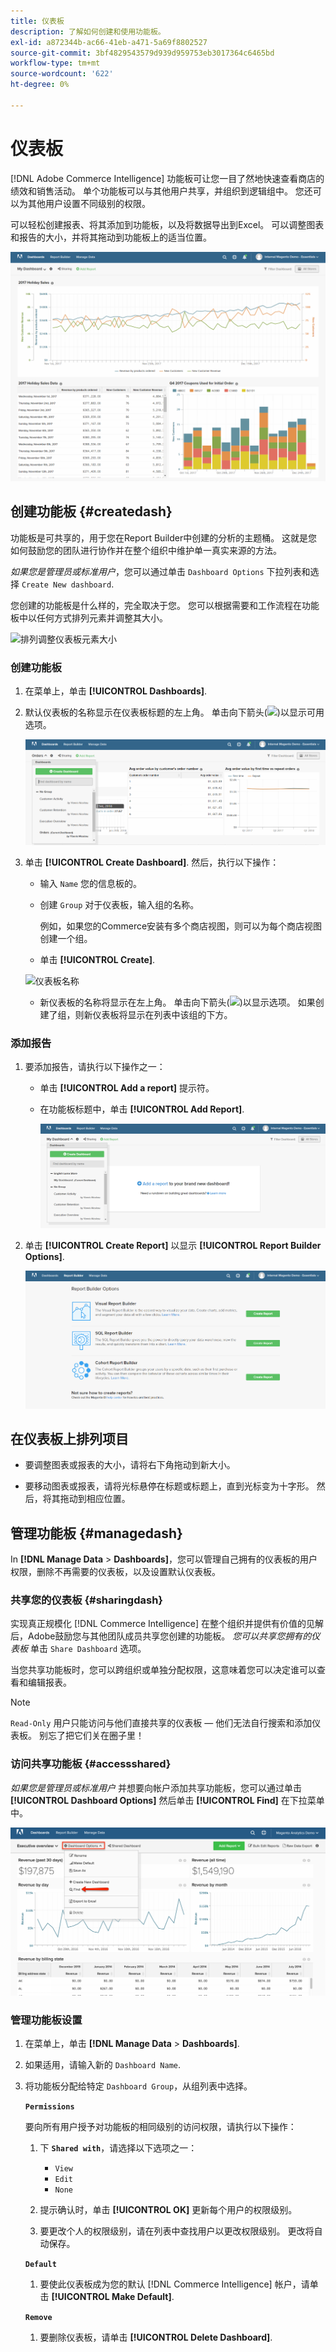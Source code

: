 ```yaml
---
title: 仪表板
description: 了解如何创建和使用功能板。
exl-id: a872344b-ac66-41eb-a471-5a69f8802527
source-git-commit: 3bf4829543579d939d959753eb3017364c6465bd
workflow-type: tm+mt
source-wordcount: '622'
ht-degree: 0%

---
```


# 仪表板

[!DNL Adobe Commerce Intelligence] 功能板可让您一目了然地快速查看商店的绩效和销售活动。 单个功能板可以与其他用户共享，并组织到逻辑组中。 您还可以为其他用户设置不同级别的权限。

可以轻松创建报表、将其添加到功能板，以及将数据导出到Excel。 可以调整图表和报告的大小，并将其拖动到功能板上的适当位置。

![仪表板](../../assets/magento-bi-report-builder-revenue-by-products-formula-report-holiday-sales-dashboard.png)

## 创建功能板 {#createdash}

功能板是可共享的，用于您在Report Builder中创建的分析的主题桶。 这就是您如何鼓励您的团队进行协作并在整个组织中维护单一真实来源的方法。

*如果您是管理员或标准用户*，您可以通过单击 `Dashboard Options` 下拉列表和选择 `Create New dashboard`.

您创建的功能板是什么样的，完全取决于您。 您可以根据需要和工作流程在功能板中以任何方式排列元素并调整其大小。

![排列调整仪表板元素大小](../../assets/arrange_resize_dashboard_element.gif)

### 创建功能板

1. 在菜单上，单击 **[!UICONTROL Dashboards]**.

1. 默认仪表板的名称显示在仪表板标题的左上角。 单击向下箭头(![](../../assets/magento-bi-btn-down.png))以显示可用选项。

   ![创建功能板](../../assets/magento-bi-dashboard-create.png)

1. 单击 **[!UICONTROL Create Dashboard]**. 然后，执行以下操作：

   * 输入 `Name` 您的信息板的。

   * 创建 `Group` 对于仪表板，输入组的名称。

      例如，如果您的Commerce安装有多个商店视图，则可以为每个商店视图创建一个组。

   * 单击 **[!UICONTROL Create]**.

   ![仪表板名称](../../assets/magento-bi-dashboard-create-name.png)

   * 新仪表板的名称将显示在左上角。 单击向下箭头(![](../../assets/magento-bi-btn-down.png))以显示选项。 如果创建了组，则新仪表板将显示在列表中该组的下方。


### 添加报告

1. 要添加报告，请执行以下操作之一：

   * 单击 **[!UICONTROL Add a report]** 提示符。

   * 在功能板标题中，单击 **[!UICONTROL Add Report]**.

      ![添加报告](../../assets/magento-bi-dashboard-create-add-report.png)

1. 单击 **[!UICONTROL Create Report]** 以显示 **[!UICONTROL Report Builder Options]**.

   ![Report Builder选项](../../assets/magento-bi-report-builder.png)

## 在仪表板上排列项目

* 要调整图表或报表的大小，请将右下角拖动到新大小。

* 要移动图表或报表，请将光标悬停在标题或标题上，直到光标变为十字形。 然后，将其拖动到相应位置。

## 管理功能板 {#managedash}

In **[!DNL Manage Data** > **Dashboards]**，您可以管理自己拥有的仪表板的用户权限，删除不再需要的仪表板，以及设置默认仪表板。

### 共享您的仪表板 {#sharingdash}

实现真正规模化 [!DNL Commerce Intelligence] 在整个组织并提供有价值的见解后，Adobe鼓励您与其他团队成员共享您创建的功能板。 *您可以共享您拥有的仪表板* 单击 `Share Dashboard` 选项。

当您共享功能板时，您可以跨组织或单独分配权限，这意味着您可以决定谁可以查看和编辑报表。

>[!NOTE]
>
>`Read-Only` 用户只能访问与他们直接共享的仪表板 — 他们无法自行搜索和添加仪表板。 别忘了把它们关在圈子里！

### 访问共享功能板 {#accessshared}

*如果您是管理员或标准用户* 并想要向帐户添加共享功能板，您可以通过单击 **[!UICONTROL Dashboard Options]** 然后单击 **[!UICONTROL Find]** 在下拉菜单中。

![查找仪表板](../../assets/find_dashboard.png)<!--{: width="1000" height="535"}-->

### 管理功能板设置

1. 在菜单上，单击 **[!DNL Manage Data** > **Dashboards]**.

1. 如果适用，请输入新的 `Dashboard Name`.

1. 将功能板分配给特定 `Dashboard Group`，从组列表中选择。

   **`Permissions`**

   要向所有用户授予对功能板的相同级别的访问权限，请执行以下操作：

   1. 下 **`Shared with`**，请选择以下选项之一：

      * `View`
      * `Edit`
      * `None`
   1. 提示确认时，单击 **[!UICONTROL OK]** 更新每个用户的权限级别。

   1. 要更改个人的权限级别，请在列表中查找用户以更改权限级别。 更改将自动保存。

   **`Default`**

   1. 要使此仪表板成为您的默认 [!DNL Commerce Intelligence] 帐户，请单击 **[!UICONTROL Make Default]**.

   **`Remove`**

   1. 要删除仪表板，请单击 **[!UICONTROL Delete Dashboard]**.
